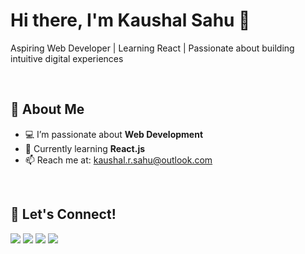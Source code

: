 # Hi there, I'm Kaushal Sahu 👋

Aspiring Web Developer | Learning React | Passionate about building intuitive digital experiences

<br>

## 🚀 About Me

- 💻 I’m passionate about **Web Development**
- 🌱 Currently learning **React.js**
- 📫 Reach me at: [kaushal.r.sahu@outlook.com](mailto:kaushal.r.sahu@outlook.com)

<br>


## 🤝 Let's Connect!

<a href="https://twitter.com/kaushalsahu_07" target="_blank" title="Twitter">
  <img src="https://img.shields.io/badge/Twitter-%231DA1F2.svg?&style=for-the-badge&logo=twitter&logoColor=white"/></a>
<a href="https://linkedin.com/in/kaushalsahu07" target="_blank" title="LinkedIn">
  <img src="https://img.shields.io/badge/LinkedIn-%230A66C2.svg?&style=for-the-badge&logo=linkedin&logoColor=white"/></a>
<a href="https://instagram.com/cd.kaushal" target="_blank" title="Instagram">
  <img src="https://img.shields.io/badge/Instagram-%23E4405F.svg?&style=for-the-badge&logo=instagram&logoColor=white"/></a>
<a href="https://dribbble.com/cdkaushal" target="_blank" title="Dribbble">
  <img src="https://img.shields.io/badge/Dribbble-%23EA4C89.svg?&style=for-the-badge&logo=dribbble&logoColor=white"/></a>
